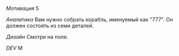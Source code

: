 *Мотивация*
5

*Аналитика*
Вам нужно собрать корабль, именуемый как "777". Он должен состоять из семи деталей.

*Дизайн*
Смотри на поле.

*DEV*
M
